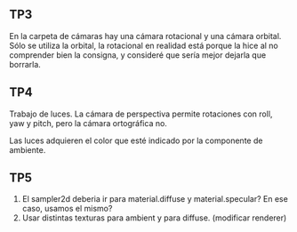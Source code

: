 ## TP3
En la carpeta de cámaras hay una cámara rotacional y una cámara orbital. Sólo se utiliza la orbital, la
rotacional en realidad está porque la hice al no comprender bien la consigna, y consideré que sería mejor
dejarla que borrarla.

## TP4

Trabajo de luces. La cámara de perspectiva permite rotaciones con roll, yaw y pitch, pero la cámara ortográfica no.

Las luces adquieren el color que esté indicado por la componente de ambiente.

## TP5
1. El sampler2d deberia ir para material.diffuse y material.specular? En ese caso, usamos el mismo?
2. Usar distintas texturas para ambient y para diffuse. (modificar renderer)
